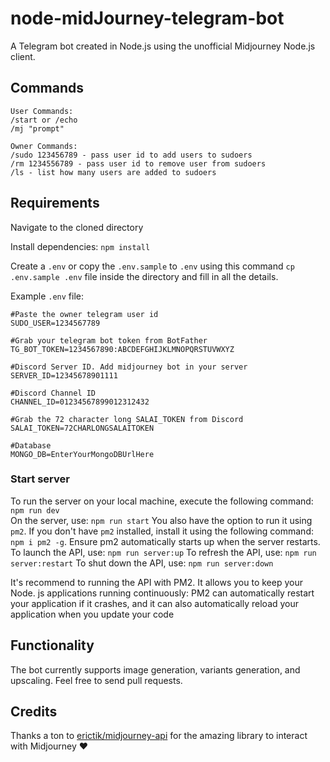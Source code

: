 # node-midJourney-telegram-bot

A Telegram bot created in Node.js using the unofficial Midjourney Node.js client.


## Commands

```
User Commands:
/start or /echo
/mj "prompt"

Owner Commands:
/sudo 123456789 - pass user id to add users to sudoers
/rm 1234556789 - pass user id to remove user from sudoers
/ls - list how many users are added to sudoers
```

## Requirements

Navigate to the cloned directory

Install dependencies: `npm install`

Create a `.env` or copy the `.env.sample` to `.env` using this command
`cp .env.sample .env` file inside the directory and fill in all the details.

Example `.env` file:

```
#Paste the owner telegram user id
SUDO_USER=1234567789

#Grab your telegram bot token from BotFather
TG_BOT_TOKEN=1234567890:ABCDEFGHIJKLMNOPQRSTUVWXYZ

#Discord Server ID. Add midjourney bot in your server
SERVER_ID=12345678901111

#Discord Channel ID
CHANNEL_ID=01234567899012312432

#Grab the 72 character long SALAI_TOKEN from Discord
SALAI_TOKEN=72CHARLONGSALAITOKEN

#Database
MONGO_DB=EnterYourMongoDBUrlHere
```

### Start server

To run the server on your local machine, execute the following command: `npm run dev`
<br>On the server, use: `npm run start`
You also have the option to run it using `pm2`. If you don't have `pm2` installed, install it using the following command: `npm i pm2 -g`. Ensure pm2 automatically starts up when the server restarts.
To launch the API, use: `npm run server:up`
To refresh the API, use: `npm run server:restart`
To shut down the API, use: `npm run server:down`

It's recommend to running the API with PM2. It allows you to keep your Node. js applications running continuously: PM2 can automatically restart your application if it crashes, and it can also automatically reload your application when you update your code

## Functionality

The bot currently supports image generation, variants generation, and upscaling. Feel free to send pull requests.

## Credits

Thanks a ton to [erictik/midjourney-api](https://github.com/erictik/midjourney-api) for the amazing library to interact with Midjourney ❤️
